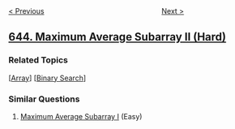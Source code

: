 <!--|This file generated by command(leetcode description); DO NOT EDIT.    |-->
<!--+----------------------------------------------------------------------+-->
<!--|@author    openset <openset.wang@gmail.com>                           |-->
<!--|@link      https://github.com/openset                                 |-->
<!--|@home      https://github.com/openset/leetcode                        |-->
<!--+----------------------------------------------------------------------+-->

[< Previous](../maximum-average-subarray-i "Maximum Average Subarray I")
　　　　　　　　　　　　　　　　
[Next >](../set-mismatch "Set Mismatch")

## [644. Maximum Average Subarray II (Hard)](https://leetcode.com/problems/maximum-average-subarray-ii "子数组最大平均数 II")



### Related Topics
  [[Array](../../tag/array/README.md)]
  [[Binary Search](../../tag/binary-search/README.md)]

### Similar Questions
  1. [Maximum Average Subarray I](../maximum-average-subarray-i) (Easy)
